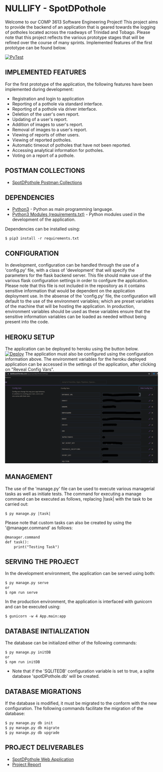 # NULLIFY - SpotDPothole
Welcome to our COMP 3613 Software Engineering Project! This project aims to provide the backend of an application that is geared towards the logging of potholes located across the roadways of Trinidad and Tobago. Please note that this project reflects the various prototype stages that will be refined over the course of many sprints. Implemented features of the first prototype can be found below.

[![PyTest](https://github.com/Boldoosang/NULLIFY-spotDPothole-backend/actions/workflows/pytest.yml/badge.svg)](https://github.com/Boldoosang/NULLIFY-spotDPothole-backend/actions/workflows/pytest.yml)

## IMPLEMENTED FEATURES
For the first prototype of the application, the following features have been implemented during development:
* Registration and login to application
* Reporting of a pothole via standard interface.
* Reporting of a pothole via driver interface.
* Deletion of the user's own report.
* Updating of a user's report.
* Addition of images to user's report.
* Removal of images to a user's report.
* Viewing of reports of other users.
* Viewing of reported potholes.
* Automatic timeout of potholes that have not been reported.
* Accessing analytical information for potholes.
* Voting on a report of a pothole.

## POSTMAN COLLECTIONS
* [SpotDPothole Postman Collections](https://linktr.ee/spotDPothole)

## DEPENDENCIES
* [Python3](https://www.python.org/downloads/) - Python as main programming language.
* [Python3 Modules (requirements.txt)](https://github.com/Boldoosang/NULLIFY-spotDPothole-backend/blob/main/requirements.txt) - Python modules used in the development of the application.

Dependencies can be installed using:
```
$ pip3 install -r requirements.txt
```

## CONFIGURATION
In development, configuration can be handled through the use of a 'config.py' file, with a class of 'development' that will specify the parameters for the flask backend server. This file should make use of the various flask configuration settings in order to confgure the application. Please note that this file is not included in the repository as it contains sensitive information that would be dependent on the application deployment use. In the absense of the 'config.py' file, the configuration will default to the use of the environment variables; which are preset variables of the machine that will be hosting the application.
In production, environment variables should be used as these variables ensure that the sensitive information variables can be loaded as needed without being present into the code.

## HEROKU SETUP
The application can be deployed to heroku using the button below.
[![Deploy](https://www.herokucdn.com/deploy/button.svg)](https://heroku.com/deploy)
The application must also be configured using the configuration information above. The environment variables for the heroku deployed application can be accessed in the settings of the application, after clicking on "Reveal Config Vars".
![Heroku Configuration Tutorial](images/heroku-tutorial.png)

## MANAGEMENT
The use of the 'manage.py' file can be used to execute various managerial tasks as well as initiate tests. The command for executing a manage command can be executed as follows, replacing |task| with the task to be carried out: 
```
$ py manage.py |task|
```
Please note that custom tasks can also be created by using the '@manager.command' as follows:
```
@manager.command
def task():
    print("Testing Task")
```

## SERVING THE PROJECT
In the development environment, the application can be served using both:
```
$ py manage.py serve
or
$ npm run serve
```
In the production environment, the application is interfaced with gunicorn and can be executed using:
```
$ gunicorn -w 4 App.main:app
```

## DATABASE INITIALIZATION
The database can be initialized either of the following commands:
```
$ py manage.py initDB
or
$ npm run initDB
```
* Note that if the 'SQLITEDB' configuration variable is set to true, a sqlite database 'spotDPothole.db' will be created.

## DATABASE MIGRATIONS
If the database is modified, it must be migrated to the conform with the new configuration. The following commands facilitate the migration of the database:
```
$ py manage.py db init
$ py manage.py db migrate
$ py manage.py db upgrade
```

## PROJECT DELIVERABLES
* [SpotDPothole Web Application](https://spotdpothole.justinbaldeo.com/)
* [Project Report](https://spotdpothole.justinbaldeo.com/projectReport)
